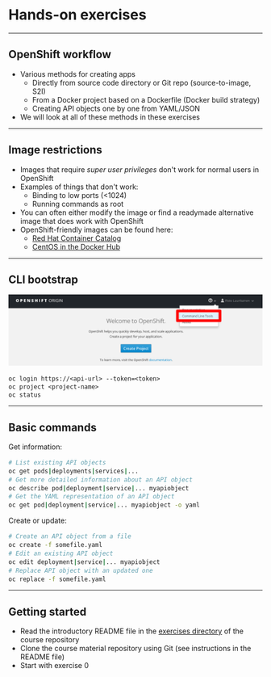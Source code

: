 # Hands-on exercises

<!-- .slide: data-background="img_theme/topic_background.png" -->

---

## OpenShift workflow

* Various methods for creating apps
  * Directly from source code directory or Git repo (source-to-image, S2I)
  * From a Docker project based on a Dockerfile (Docker build strategy)
  * Creating API objects one by one from YAML/JSON
* We will look at all of these methods in these exercises

---

## Image restrictions

* Images that require *super user privileges* don't work for normal users in
  OpenShift
* Examples of things that don't work:
  * Binding to low ports (<1024)
  * Running commands as root
* You can often either modify the image or find a readymade alternative image
  that does work with OpenShift
* OpenShift-friendly images can be found here:
  * [Red Hat Container Catalog](https://access.redhat.com/containers/)
  * [CentOS in the Docker Hub](https://hub.docker.com/u/centos/)

---

## CLI bootstrap

![CLI info in web UI](img/cli-option-webui.png "CLI info in web UI")

```
oc login https://<api-url> --token=<token>
oc project <project-name>
oc status
```

---

## Basic commands

Get information:

```bash
# List existing API objects
oc get pods|deployments|services|...
# Get more detailed information about an API object
oc describe pod|deployment|service|... myapiobject
# Get the YAML representation of an API object
oc get pod|deployment|service|... myapiobject -o yaml
```

Create or update:

```bash
# Create an API object from a file
oc create -f somefile.yaml
# Edit an existing API object
oc edit deployment|service|... myapiobject
# Replace API object with an updated one
oc replace -f somefile.yaml
```

---

## Getting started

* Read the introductory README file in the [exercises directory](https://github.com/Digipalvelutehdas/container-course-material/tree/master/exercises) of the course
  repository
* Clone the course material repository using Git (see instructions in the
  README file)
* Start with exercise 0
